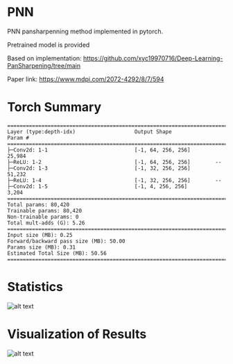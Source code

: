 # PNN

PNN pansharpenning method implemented in pytorch. 

Pretrained model is provided

Based on implementation: https://github.com/xyc19970716/Deep-Learning-PanSharpening/tree/main

Paper link: https://www.mdpi.com/2072-4292/8/7/594

# Torch Summary

```
==========================================================================================
Layer (type:depth-idx)                   Output Shape              Param #
==========================================================================================
├─Conv2d: 1-1                            [-1, 64, 256, 256]        25,984
├─ReLU: 1-2                              [-1, 64, 256, 256]        --
├─Conv2d: 1-3                            [-1, 32, 256, 256]        51,232
├─ReLU: 1-4                              [-1, 32, 256, 256]        --
├─Conv2d: 1-5                            [-1, 4, 256, 256]         3,204
==========================================================================================
Total params: 80,420
Trainable params: 80,420
Non-trainable params: 0
Total mult-adds (G): 5.26
==========================================================================================
Input size (MB): 0.25
Forward/backward pass size (MB): 50.00
Params size (MB): 0.31
Estimated Total Size (MB): 50.56
==========================================================================================
```
# Statistics

![alt text](https://github.com/nickdndndn/PNN/blob/main/results/Figures.png?raw=true)

# Visualization of Results

![alt text](https://github.com/nickdndndn/PNN/blob/main/results/Images.png?raw=true)
